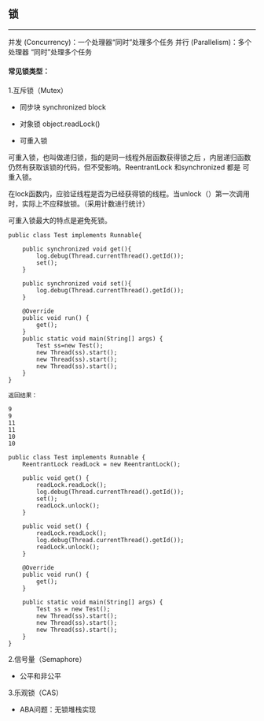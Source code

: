 ## 锁
---

并发 (Concurrency)：一个处理器“同时”处理多个任务
并行 (Parallelism)：多个处理器 “同时”处理多个任务

#### 常见锁类型：

1.互斥锁（Mutex）

* 同步块 synchronized block

* 对象锁 object.readLock()

* 可重入锁

可重入锁，也叫做递归锁，指的是同一线程外层函数获得锁之后 ，内层递归函数仍然有获取该锁的代码，但不受影响。ReentrantLock 和synchronized 都是 可重入锁。

在lock函数内，应验证线程是否为已经获得锁的线程。当unlock（）第一次调用时，实际上不应释放锁。（采用计数进行统计）

可重入锁最大的特点是避免死锁。

```
public class Test implements Runnable{

	public synchronized void get(){
		log.debug(Thread.currentThread().getId());
		set();
	}

	public synchronized void set(){
		log.debug(Thread.currentThread().getId());
	}

	@Override
	public void run() {
		get();
	}
	public static void main(String[] args) {
		Test ss=new Test();
		new Thread(ss).start();
		new Thread(ss).start();
		new Thread(ss).start();
	}
}

返回结果：

9
9
11
11
10
10

```

```
public class Test implements Runnable {
	ReentrantLock readLock = new ReentrantLock();

	public void get() {
		readLock.readLock();
		log.debug(Thread.currentThread().getId());
		set();
		readLock.unlock();
	}

	public void set() {
		readLock.readLock();
		log.debug(Thread.currentThread().getId());
		readLock.unlock();
	}

	@Override
	public void run() {
		get();
	}

	public static void main(String[] args) {
		Test ss = new Test();
		new Thread(ss).start();
		new Thread(ss).start();
		new Thread(ss).start();
	}
}
```

2.信号量（Semaphore）

* 公平和非公平

3.乐观锁（CAS）

* ABA问题：无锁堆栈实现
